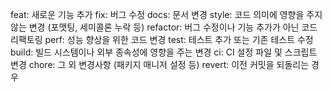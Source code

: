 feat: 새로운 기능 추가
fix: 버그 수정
docs: 문서 변경
style: 코드 의미에 영향을 주지 않는 변경 (포맷팅, 세미콜론 누락 등)
refactor: 버그 수정이나 기능 추가가 아닌 코드 리팩토링
perf: 성능 향상을 위한 코드 변경
test: 테스트 추가 또는 기존 테스트 수정
build: 빌드 시스템이나 외부 종속성에 영향을 주는 변경
ci: CI 설정 파일 및 스크립트 변경
chore: 그 외 변경사항 (패키지 매니저 설정 등)
revert: 이전 커밋을 되돌리는 경우
